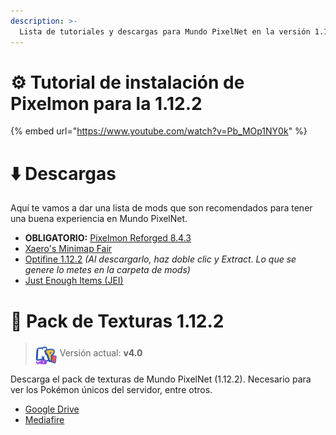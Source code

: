```yaml
---
description: >-
  Lista de tutoriales y descargas para Mundo PixelNet en la versión 1.12.2 de Minecraft
---
```


# ⚙️ Tutorial de instalación de Pixelmon para la 1.12.2

{% embed url="https://www.youtube.com/watch?v=Pb_MOp1NY0k" %}

# ⬇️ Descargas
Aquí te vamos a dar una lista de mods que son recomendados para tener una buena experiencia en Mundo PixelNet.

- **OBLIGATORIO:** [Pixelmon Reforged 8.4.3](https://dl.reforged.gg/3Wc6uvQ)
- [Xaero's Minimap Fair](https://www.curseforge.com/minecraft/mc-mods/xaeros-minimap-fair-play-edition/files/3846350)
- [Optifine 1.12.2](https://optifine.net/adloadx?f=OptiFine_1.12.2_HD_U_G5.jar) *(Al descargarlo, haz doble clic y Extract. Lo que se genere lo metes en la carpeta de mods)*
- [Just Enough Items (JEI)](https://www.curseforge.com/minecraft/mc-mods/jei/files/3043174)

# 📂 Pack de Texturas 1.12.2
> <img src="../images/logos/MPN-logoPackTemporada4.png" height="35em" align="center"> Versión actual: **v4.0**

Descarga el pack de texturas de Mundo PixelNet (1.12.2). Necesario para ver los Pokémon únicos del servidor, entre otros.

- [Google Drive](https://drive.google.com/file/d/167xz1bRSOSUu8Q3jfOnkLy0tTdm8DPQu/view?usp=sharing)
- [Mediafire](https://www.mediafire.com/file/pxa4oyck37q1qya/Mundo_PixelNet_1.12.2_%5Bv4.0%5D.zip/file)
